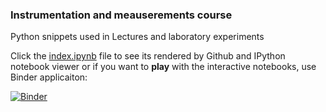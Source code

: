 ### Instrumentation and meauserements course
Python snippets used in Lectures and laboratory experiments

Click the [index.ipynb](https://github.com/alexlib/engineering_experiments_measurements_course/blob/master/index.ipynb) file to see its rendered by Github and IPython notebook viewer or if you want to **play** with the interactive notebooks, use Binder applicaiton:

[![Binder](http://mybinder.org/badge.svg)](http://mybinder.org/repo/alexlib/engineering_experiments_measurements_course)

